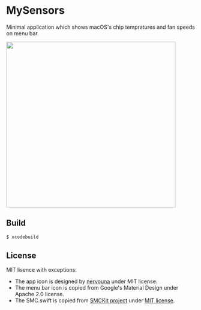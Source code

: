 # MySensors

Minimal application which shows macOS's chip tempratures and fan speeds on menu bar.

<img src="https://i.imgur.com/rgv0ots.png" width="451px" height="443px" />

## Build

```sh
$ xcodebuild
```

## License

MIT lisence with exceptions:

- The app icon is designed by [nervouna](https://github.com/nervouna) under MIT license.
- The menu bar icon is copied from Google's Material Design under Apache 2.0 license.
- The SMC.swift is copied from [SMCKit project](https://github.com/beltex/SMCKit) under [MIT license](https://github.com/beltex/SMCKit/blob/master/LICENSE).
